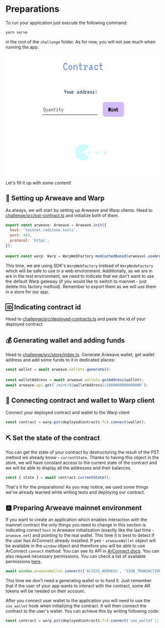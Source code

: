 # Preparations

To run your application just execute the following command:

```bash
yarn serve
```

in the root of the `challenge` folder. As for now, you will not see much when running the app.

![PST-screen-app-before](./assets/screen-app-before.png)

Let's fill it up with some content!

## 🗼 Setting up Arweave and Warp

As always, we will start by setting up Arweave and Warp clients. Head to [challenge/src/pst-contract.ts](https://github.com/warp-contracts/academy/blob/main/academy-pst/challenge/src/pst-contract.ts) and initialize both of them.

```js
export const arweave: Arweave = Arweave.init({
  host: 'testnet.redstone.tools',
  port: 443,
  protocol: 'https',
});

export const warp: Warp = WarpWebFactory.memCachedBased(arweave).useArweaveGateway().build();
```

This time, we are using SDK's `WarpWebFactory` instead of `WarpNodeFactory` which will be safe to use in a web environment. Additionally, as we are in are in the test environment, we need to indicate that we don't want to use the default Warp gateway (if you would like to switch to mainnet - just delete this factory method).
Remember to export them as we will use them in a store for our app.

## 🆔 Indicating contract id

Head to [challenge/src/deployed-contracts.ts](https://github.com/warp-contracts/academy/blob/main/academy-pst/challenge/src/deployed-contracts.ts) and paste the id of your deployed contract.

## 💰 Generating wallet and adding funds

Head to [challenge/src/store/index.ts](https://github.com/warp-contracts/academy/blob/main/academy-pst/challenge/src/store/index.ts). Generate Arweave wallet, get wallet address and add some funds to it in dedicated places:

```js
const wallet = await arweave.wallets.generate();

const walletAddress = await arweave.wallets.getAddress(wallet);
await arweave.api.get(`/mint/${walletAddress}/1000000000000000`);
```

## 🔌 Connecting contract and wallet to Warp client

Connect your deployed contract and wallet to the Warp client

```js
const contract = warp.pst(deployedContracts.fc).connect(wallet);
```

## ⛏️ Set the state of the contract

You can get the state of your contract by destructuring the result of the PST method we already know - `currentState`. Thanks to having this object in the store, we will have constant access to the current state of the contract and we will be able to display all the addresses and their balances.

```js
const { state } = await contract.currentState();
```

That's it for the preparations! As you may notice, we used some things we've already learned while writing tests and deploying our contract.

## 🅰️ Preparing Arweave mainnet environment

If you want to create an application which enables interaction with the mainnet contract the only things you need to change in this section is indicating correct `host` in Arweave initialization (exactly like the last time - `arweave.net`) and pointing to the real wallet. This time it is best to detect if the user has ArConnect already installed. If yes - `arweaveWallet` object will be available in the `window` object and therefore you will be able to use ArConnect `connect` method. You can see its API in [ArConnect docs](https://docs.th8ta.org/arconnect/functions). You can also request necessary permissions. You can check a list of available permissions [here](https://docs.th8ta.org/arconnect/permissions).

```js
await window.arweaveWallet.connect(['ACCESS_ADDRESS', 'SIGN_TRANSACTION']);
```

This time we don't need a generating wallet or to fund it. Just remember that if the user of your app wants to interact with the contract, some AR tokens will be needed on their account.

After you connect user wallet to the application you will need to use the `use_wallet` hook when initializing the contract. It will then connect the contract to the user's wallet. You can achieve this by writing following code:

```js
const contract = warp.pst(deployedContracts.fc).connect('use_wallet`);
```
